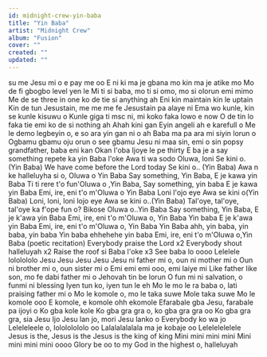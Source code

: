 ```yaml
---
id: midnight-crew-yin-baba
title: "Yin Baba"
artist: "Midnight Crew"
album: "Fusion"
cover: ""
created: ""
updated: ""
---
```


su me Jesu mi o e pay me oo
E ni ki ma je gbana mo kin ma je atike mo
Mo de fi gbogbo level yen le
Mi ti si baba, mo ti si omo, mo si olorun emi mimo
Me de se three in one ko de tie si anything ah
Eni kin maintain kin le uptain
Kin de tun Jesustain, me me me fe Jesustain pa alaye ni
Ema wo kunle, kin se kunle kisuwu o
Kunle giga ti msc ni, mi koko faka lowo e now
O de tin lo faka tie emi ko de si nothing ah
Ahah kini gan
Eyin angeli ah e karefull o
Me le demo legbeyin o, e so ara yin gan ni o ah
Baba ma pa ara mi siyin lorun o
Ogbamu gbamu oju orun o see gbamu
Jesu ni maa sin, emi o sin popsy grandfather, baba eni kan
Okan l'oba
Ijoye le pe thirty
E ba je a say something repete
ka yin Baba l'oke
Awa ti wa sodo Oluwa, loni
Se kini o. (Yin Baba)
We have come before the Lord today
Se kini o.. (Yin Baba)
Awa n ke halleluyha si o, Oluwa o
Yin Baba
Say something, Yin Baba,
E je kawa yin Baba
Ti ti rere t'o fun'Oluwa o ,Yin Baba,
Say something, yin baba
E je kawa yin Baba
Emi, ire, eni t'o m'Oluwa o Yin Baba
Loni l'ojo eye
Awa se kini o(Yin Baba)
Loni, loni, loni lojo eye
Awa se kini o..(Yin Baba)
Tal'oye, tal'oye, tal'oye ka f'ope fun o?
Bikose Oluwa o..Yin Baba
Say something, Yin Baba,
E je k'awa yin Baba
Emi, ire, eni t'o m'Oluwa o, Yin Baba
Yin baba
E je k'awa yin Baba
Emi, ire, eni t'o m'Oluwa o, Yin Baba
Yin Baba ahh, yin baba, yin baba, yin baba
Yin baba ehhehehe yin baba
Emi, ire, eni t'o m'Oluwa o,Yin Baba
(poetic recitation)
Everybody praise the Lord x2
Everybody shout halleluyah x2
Raise the roof si Baba l'oke   x3
See baba lo oooo
Lelelele lololololo
Jesu Jesu Jesu Jesu
Jesu ni father mi o, oun ni mother mi o
Oun ni brother mi o, oun sister mi o
Emi emi emi ooo, emi laiye mi
Like father like son, mo fe dabi father mi o
Jehovah tin be lorun
O fun mi ni salvation, o funmi ni blessing
Iyen tun ko, iyen tun le eh
Mo le mo le ra baba o, lati praising father mi o
Mo le komole o, mo le taka suwe
Mole taka suwe
Mo le komole ooo
E komole, e komole ohh ekomole
Efarabale gba Jesu, farabale pa ijoyi o
Ko gba kole kole
Ko gba gra gra o, ko gba gra gra oo
Ko gba gra gra, sia Jesu
Ijo Jesu lan jo, mori Jesu lanko o
Everybody ko wa jo
Leleleleele o, lolololololo oo
Lalalalalalala ma je kobaje oo
Lelelelelelele Jesus is the, Jesus is the
Jesus is the king of king
Mini mini mini mini
Mini mini mini mini oooo
Glory be oo to my God in the highest o, halleluyah